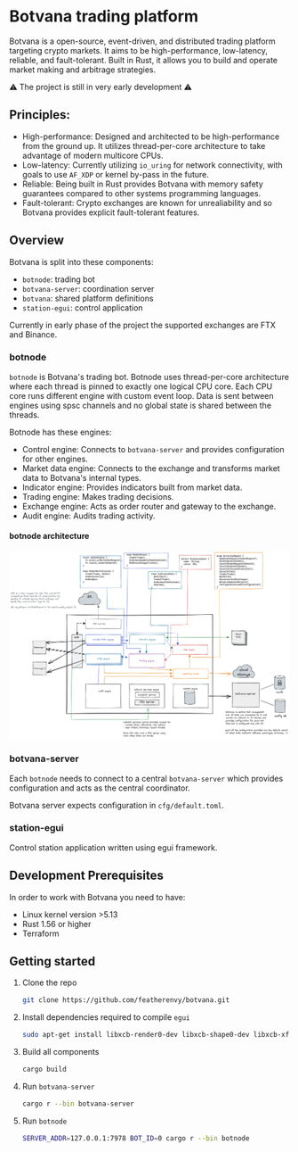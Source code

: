 # Botvana trading platform

Botvana is a open-source, event-driven, and distributed trading platform targeting
crypto markets. It aims to be high-performance, low-latency, reliable, and
fault-tolerant. Built in Rust, it allows you to build and operate market making
and arbitrage strategies.

⚠️ The project is still in very early development ⚠️

## Principles:

-   High-performance: Designed and architected to be high-performance from the
    ground up. It utilizes thread-per-core architecture to take advantage of
    modern multicore CPUs.
-   Low-latency: Currently utilizing `io_uring` for network connectivity, with
    goals to use `AF_XDP` or kernel by-pass in the future.
-   Reliable: Being built in Rust provides Botvana with  memory safety guarantees
    compared to other systems programming languages.
-   Fault-tolerant: Crypto exchanges are known for unrealiability and so Botvana
    provides explicit fault-tolerant features.

## Overview

Botvana is split into these components:

-   `botnode`: trading bot
-   `botvana-server`: coordination server
-   `botvana`: shared platform definitions
-   `station-egui`: control application

Currently in early phase of the project the supported exchanges are FTX and
Binance.

### botnode

`botnode` is Botvana's trading bot. Botnode uses thread-per-core architecture where
each thread is pinned to exactly one logical CPU core. Each CPU core runs different
engine with custom event loop. Data is sent between engines using spsc channels and
no global state is shared between the threads.

Botnode has these engines:

- Control engine: Connects to `botvana-server` and provides configuration for
  other engines.
- Market data engine: Connects to the exchange and transforms market data to
  Botvana's internal types.
- Indicator engine: Provides indicators built from market data.
- Trading engine: Makes trading decisions.
- Exchange engine: Acts as order router and gateway to the exchange.
- Audit engine: Audits trading activity.

#### botnode architecture

![The botnode architecture](docs/botnode_architecture.png)

### botvana-server

Each `botnode` needs to connect to a central `botvana-server` which provides
configuration and acts as the central coordinator.

Botvana server expects configuration in `cfg/default.toml`.

### station-egui

Control station application written using egui framework.

## Development Prerequisites

In order to work with Botvana you need to have:

-   Linux kernel version >5.13
-   Rust 1.56 or higher
-   Terraform

## Getting started

1.  Clone the repo
    ```sh
    git clone https://github.com/featherenvy/botvana.git
    ```
2.  Install dependencies required to compile `egui`
    ```sh
    sudo apt-get install libxcb-render0-dev libxcb-shape0-dev libxcb-xfixes0-dev libspeechd-dev libxkbcommon-dev libssl-dev
    ```
3.  Build all components
    ```sh
    cargo build
    ```
4.  Run `botvana-server`
    ```sh
    cargo r --bin botvana-server
    ```
5.  Run `botnode`
    ```sh
    SERVER_ADDR=127.0.0.1:7978 BOT_ID=0 cargo r --bin botnode
    ```

